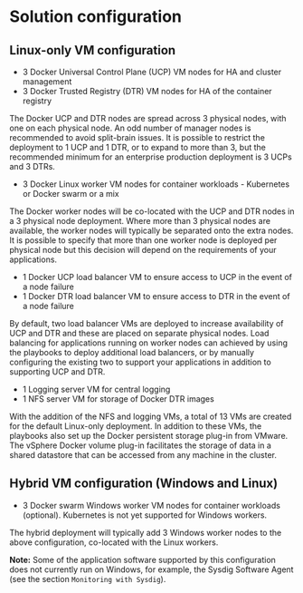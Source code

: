 # Solution configuration

## Linux-only VM configuration

-   3 Docker Universal Control Plane (UCP) VM nodes for HA and cluster management
-   3 Docker Trusted Registry (DTR) VM nodes for HA of the container registry

The Docker UCP and DTR nodes are spread across 3 physical nodes, with one on each physical node. An odd number of manager nodes is recommended to avoid split-brain issues. It is possible to restrict the deployment to 1 UCP and 1 DTR, or to expand to more than 3, but the recommended minimum for an enterprise production deployment is 3 UCPs and 3 DTRs.

-   3 Docker Linux worker VM nodes for container workloads - Kubernetes or Docker swarm or a mix

The Docker worker nodes will be co-located with the UCP and DTR nodes in a 3 physical node deployment. Where more than 3 physical nodes are available, the worker nodes will typically be separated onto the extra nodes. It is possible to specify that more than one worker node is deployed per physical node but this decision will depend on the requirements of your applications.

-   1 Docker UCP load balancer VM to ensure access to UCP in the event of a node failure
-   1 Docker DTR load balancer VM to ensure access to DTR in the event of a node failure

By default, two load balancer VMs are deployed to increase availability of UCP and DTR and these are placed on separate physical nodes. Load balancing for applications running on worker nodes can achieved by using the playbooks to deploy additional load balancers, or by manually configuring the existing two to support your applications in addition to supporting UCP and DTR.

-   1 Logging server VM for central logging
-   1 NFS server VM for storage of Docker DTR images

With the addition of the NFS and logging VMs, a total of 13 VMs are created for the default Linux-only deployment. In addition to these VMs, the playbooks also set up the Docker persistent storage plug-in from VMware. The vSphere Docker volume plug-in facilitates the storage of data in a shared datastore that can be accessed from any machine in the cluster.


## Hybrid VM configuration (Windows and Linux)

-   3 Docker swarm Windows worker VM nodes for container workloads (optional). Kubernetes is not yet supported for Windows workers.

The hybrid deployment will typically add 3 Windows worker nodes to the above configuration, co-located with the Linux workers.

**Note:** Some of the application software supported by this configuration does not currently run on Windows, for example, the Sysdig Software Agent (see the section `Monitoring with Sysdig`).

